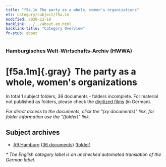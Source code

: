 ```yaml
---
title: "f5a.1m The party as a whole, women's organizations"
etr: category/subject/f5a.1m
modified: 2020-12-18
backlink: ../../about.en.html
backlink-title: "Category Overview"
fn-stub: about
---
```


### Hamburgisches Welt-Wirtschafts-Archiv (HWWA)
# [f5a.1m]{.gray}&#8201; The party as a whole, women's organizations&#160; 





In total 1 subject folders, 36 documents - folders incomplete.
For material not published as folders, please check the [digitized films](/film/h1_sh) (in German).

_For direct access to the documents, click the "(xy documents)" link, for folder information use the "(folder)" link._

## Subject archives


- [A9 Hamburg](../../../geo/about.en.html#A9) (<a href="https://dfg-viewer.de/show/?tx_dlf[id]=https://pm20.zbw.eu/mets/sh/1409xx/140905/1444xx/144434/public.mets.en.xml" target="_blank">36 documents</a>) ([folder](http://purl.org/pressemappe20/folder/sh/140905,144434))


_* The English category label is an unchecked automated translation of the German label._


